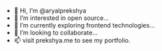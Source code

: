 - 👋 Hi, I’m @aryalprekshya
- 👀 I’m interested in open source...
- 🌱 I’m currently exploring frontend technologies...
- 💞️ I’m looking to collaborate...
- 📫 visit prekshya.me to see my portfolio.

<!---
aryalprekshya/aryalprekshya is a ✨ special ✨ repository because its `README.md` (this file) appears on your GitHub profile.
You can click the Preview link to take a look at your changes.
--->
